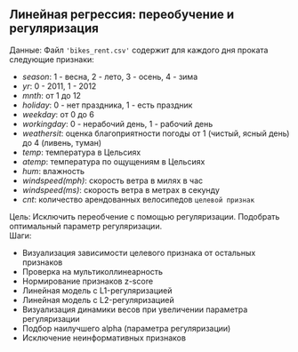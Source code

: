 ##  Линейная регрессия: переобучение и регуляризация
Данные: Файл `'bikes_rent.csv'` содержит для каждого дня проката следующие признаки:
* _season_: 1 - весна, 2 - лето, 3 - осень, 4 - зима
* _yr_: 0 - 2011, 1 - 2012
* _mnth_: от 1 до 12
* _holiday_: 0 - нет праздника, 1 - есть праздник
* _weekday_: от 0 до 6
* _workingday_: 0 - нерабочий день, 1 - рабочий день
* _weathersit_: оценка благоприятности погоды от 1 (чистый, ясный день) до 4 (ливень, туман)
* _temp_: температура в Цельсиях
* _atemp_: температура по ощущениям в Цельсиях
* _hum_: влажность
* _windspeed(mph)_: скорость ветра в милях в час
* _windspeed(ms)_: скорость ветра в метрах в секунду
* _cnt_: количество арендованных велосипедов `целевой признак`

Цель: Исключить переобчение с помощью регуляризации. Подобрать оптимальный параметр регуляризации.    
Шаги:  
- Визуализация зависимости целевого признака от остальных признаков
- Проверка на мультиколлинеарность
- Нормирование признаков z-score
- Линейная модель с L1-регуляризацией
- Линейная модель с L2-регуляризацией
- Визуализация динамики весов при увеличении параметра регуляризации
- Подбор наилучшего alpha (параметра регуляризации)
- Исключение неинформативных признаков
